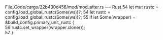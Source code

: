 File_Code/cargo/22b430d456/mod/mod_after.rs --- Rust
54         let mut rustc = config.load_global_rustc(Some(ws))?;                                                                                              54         let rustc = config.load_global_rustc(Some(ws))?;
55         if let Some(wrapper) = &build_config.primary_unit_rustc {                                                                                            
56             rustc.set_wrapper(wrapper.clone());                                                                                                              
57         }                                                                                                                                                    

